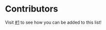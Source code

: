 # Contributors

Visit [#1](https://github.com/FlagClicked/Contributors/issues/1) to see how you can be added to this list!
